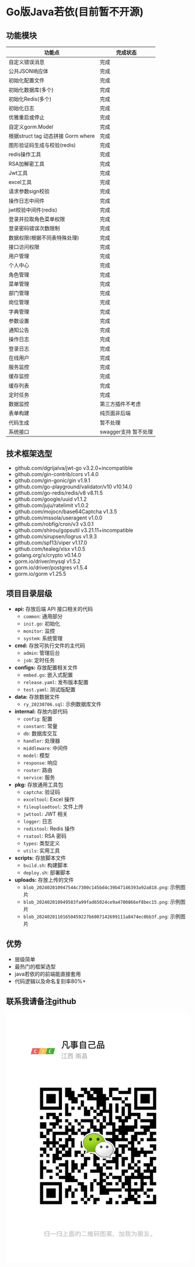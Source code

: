 # Go版Java若依(目前暂不开源)

## 功能模块
| 功能点 | 完成状态 |
|-----|------|
| 自定义错误消息 | 完成   |
| 公共JSON响应体 | 完成   |
| 初始化配置文件 | 完成   |
| 初始化数据库(多个) | 完成   |
| 初始化Redis(多个) | 完成   |
| 初始化日志 | 完成   |
| 优雅重启或停止 | 完成   |
| 自定义gorm.Model | 完成   |
| 根据struct tag 动态拼接 Gorm where | 完成   |
| 图形验证码生成与校验(redis) | 完成   |
| redis操作工具 | 完成   |
| RSA加解密工具 | 完成   |
| Jwt工具 | 完成   |
| excel工具 | 完成   |
| 请求参数sign校验 | 完成   |
| 操作日志中间件 | 完成   |
| jwt校验中间件(redis) | 完成   |
| 登录并拉取角色菜单权限 | 完成   |
| 登录密码错误次数限制 | 完成   |
| 数据权限(根据不同表特殊处理) | 完成   |
| 接口访问权限 | 完成   |
| 用户管理 | 完成   |
| 个人中心 | 完成   |
| 角色管理 | 完成   |
| 菜单管理 | 完成   |
| 部门管理 | 完成   |
| 岗位管理 | 完成   |
| 字典管理 | 完成   |
| 参数设置 | 完成   |
| 通知公告 | 完成   |
| 操作日志 | 完成   |
| 登录日志 | 完成   |
| 在线用户 | 完成   |
| 服务监控 | 完成   |
| 缓存监控 | 完成   |
| 缓存列表 | 完成   |
| 定时任务 | 完成   |
| 数据监控 | 第三方插件不考虑   |
| 表单构建 | 纯页面非后端   |
| 代码生成 | 暂不处理   |
| 系统接口 | swagger支持 暂不处理   |


## 技术框架选型
- github.com/dgrijalva/jwt-go v3.2.0+incompatible
- github.com/gin-contrib/cors v1.4.0
- github.com/gin-gonic/gin v1.9.1
- github.com/go-playground/validator/v10 v10.14.0
- github.com/go-redis/redis/v8 v8.11.5
- github.com/google/uuid v1.1.2
- github.com/juju/ratelimit v1.0.2
- github.com/mojocn/base64Captcha v1.3.5
- github.com/mssola/useragent v1.0.0
- github.com/robfig/cron/v3 v3.0.1
- github.com/shirou/gopsutil v3.21.11+incompatible
- github.com/sirupsen/logrus v1.9.3
- github.com/spf13/viper v1.17.0
- github.com/tealeg/xlsx v1.0.5
- golang.org/x/crypto v0.14.0
- gorm.io/driver/mysql v1.5.2
- gorm.io/driver/postgres v1.5.4
- gorm.io/gorm v1.25.5

## 项目目录层级
* **api:** 存放后端 API 接口相关的代码
    * `common`: 通用部分
    * `init.go`: 初始化
    * `monitor`: 监控
    * `system`: 系统管理
* **cmd:** 存放可执行文件的主代码
    * `admin`: 管理后台
    * `job`: 定时任务
* **configs:** 存放配置相关文件
    * `embed.go`: 嵌入式配置
    * `release.yaml`: 发布版本配置
    * `test.yaml`: 测试版配置
* **data:** 存放数据文件
    * `ry_20230706.sql`: 示例数据库文件
* **internal:** 存放内部代码
    * `config`: 配置
    * `constant`: 常量
    * `db`: 数据库交互
    * `handler`: 处理器
    * `middleware`: 中间件
    * `model`: 模型
    * `response`: 响应
    * `router`: 路由
    * `service`: 服务
* **pkg:** 存放通用工具包
    * `captcha`: 验证码
    * `exceltool`: Excel 操作
    * `fileuploadtool`: 文件上传
    * `jwttool`: JWT 相关
    * `logger`: 日志
    * `redistool`: Redis 操作
    * `rsatool`: RSA 密码
    * `types`: 类型定义
    * `utils`: 实用工具
* **scripts:** 存放脚本文件
    * `build.sh`: 构建脚本
    * `deploy.sh`: 部署脚本
* **uploads:** 存放上传的文件
    * `blob_202402010947544c7300c145bd4c39b47146393a92a818.png`: 示例图片
    * `blob_202402010949583fa99fad65024ce9a4700866ef8bec15.png`: 示例图片
    * `blob_20240201101650459227b6007142699111a8474ec0bb3f.png`: 示例图片

## 优势
- 层级简单
- 最热门的框架选型
- java若依的的前端能直接套用
- 代码逻辑以及命名复刻率80%+
## 联系我请备注github
![我的二维码](img.png)
